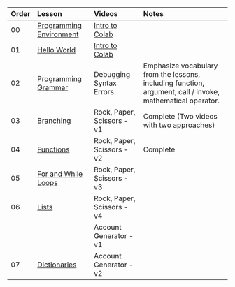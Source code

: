 | Order | Lesson | Videos | Notes |
| :---- |:----|:----|:----|
| 00    | [Programming Environment](./environment-setup/)| [Intro to Colab](https://adaacademy.hosted.panopto.com/Panopto/Pages/Viewer.aspx?id=3fefdcce-9b07-4c0f-a5d6-ac020156a9c6)| |  
| 01    | [Hello World](./01_hello_world.ipynb)| [Intro to Colab](https://adaacademy.hosted.panopto.com/Panopto/Pages/Viewer.aspx?id=3fefdcce-9b07-4c0f-a5d6-ac020156a9c6)| |
| 02    | [Programming Grammar](./02_programming_grammar.ipynb) | Debugging Syntax Errors | Emphasize vocabulary from the lessons, including function, argument, call / invoke, mathematical operator. |
| 03    | [Branching](./03_branching.ipynb) | Rock, Paper, Scissors - v1 | Complete (Two videos with two approaches)|
| 04    | [Functions](./04_functions.ipynb) | Rock, Paper, Scissors - v2 | Complete |
| 05    | [For and While Loops](./05_loops_iteration.ipynb)| Rock, Paper, Scissors - v3 | |
| 06    | [Lists](./06_lists.ipynb)| Rock, Paper, Scissors - v4 | |
| | |Account Generator - v1 | |
| 07    | [Dictionaries](./07_dictionaries.ipynb)|Account Generator - v2 | |
